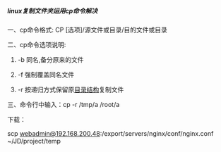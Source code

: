 ##### linux复制文件夹运用cp命令解决

一、cp命令格式: CP \[选项\]/源文件或目录/目的文件或目录

二、cp命令选项说明:

1. -b 同名,备分原来的文件

2. -f 强制覆盖同名文件

3. -r  按递归方式保留原[目录结构](https://www.baidu.com/s?wd=目录结构&tn=SE_PcZhidaonwhc_ngpagmjz&rsv_dl=gh_pc_zhidao)复制文件

三、命令行中输入：cp     -r         /tmp/a              /root/a

下载：

scp webadmin@192.168.200.48:/export/servers/nginx/conf/nginx.conf ~/JD/project/temp

